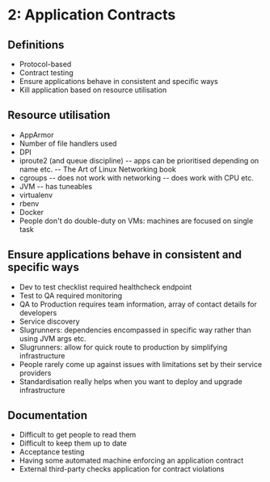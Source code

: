 # 2: Application Contracts

## Definitions
- Protocol-based
- Contract testing
- Ensure applications behave in consistent and specific ways
- Kill application based on resource utilisation

## Resource utilisation
- AppArmor
- Number of file handlers used
- DPI
- iproute2 (and queue discipline)
-- apps can be prioritised depending on name etc.
-- The Art of Linux Networking book
- cgroups
-- does not work with networking
-- does work with CPU etc.
- JVM
-- has tuneables
- virtualenv
- rbenv
- Docker
- People don't do double-duty on VMs: machines are focused on single task

## Ensure applications behave in consistent and specific ways
- Dev to test checklist required healthcheck endpoint
- Test to QA required monitoring
- QA to Production requires team information, array of contact details for developers
- Service discovery
- Slugrunners: dependencies encompassed in specific way rather than using JVM args etc.
- Slugrunners: allow for quick route to production by simplifying infrastructure
- People rarely come up against issues with limitations set by their service providers
- Standardisation really helps when you want to deploy and upgrade infrastructure

## Documentation
- Difficult to get people to read them
- Difficult to keep them up to date
- Acceptance testing
- Having some automated machine enforcing an application contract
- External third-party checks application for contract violations
